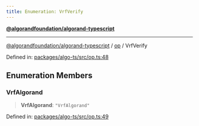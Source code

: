 ```yaml
---
title: Enumeration: VrfVerify
---
```


[**@algorandfoundation/algorand-typescript**](../../README)

***

[@algorandfoundation/algorand-typescript](../../README) / [op](../README) / VrfVerify



Defined in: [packages/algo-ts/src/op.ts:48](https://github.com/algorandfoundation/puya-ts/blob/main/packages/algo-ts/src/op.ts#L48)

## Enumeration Members

### VrfAlgorand

> **VrfAlgorand**: `"VrfAlgorand"`

Defined in: [packages/algo-ts/src/op.ts:49](https://github.com/algorandfoundation/puya-ts/blob/main/packages/algo-ts/src/op.ts#L49)
